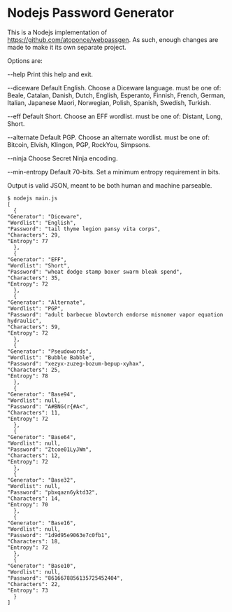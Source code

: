 # Nodejs Password Generator

This is a Nodejs implementation of https://github.com/atoponce/webpassgen. As
such, enough changes are made to make it its own separate project.

Options are:

   --help
       Print this help and exit.

   --diceware <language>
       Default English.
       Choose a Diceware language. <language> must be one of:
           Beale, Catalan, Danish, Dutch, English, Esperanto,
           Finnish, French, German, Italian, Japanese Maori,
	   Norwegian, Polish, Spanish, Swedish, Turkish.

   --eff <wordlist>
       Default Short.
       Choose an EFF wordlist. <wordlist> must be one of:
           Distant, Long, Short.

   --alternate <wordlist>
       Default PGP.
       Choose an alternate wordlist. <wordlist> must be one of:
           Bitcoin, Elvish, Klingon, PGP, RockYou, Simpsons.

   --ninja
       Choose Secret Ninja encoding.

   --min-entropy <number>
       Default 70-bits.
       Set a minimum entropy requirement in bits.


Output is valid JSON, meant to be both human and machine parseable.

    $ nodejs main.js
    [
      {
	"Generator": "Diceware",
	"Wordlist": "English",
	"Password": "tail thyme legion pansy vita corps",
	"Characters": 29,
	"Entropy": 77
      },
      {
	"Generator": "EFF",
	"Wordlist": "Short",
	"Password": "wheat dodge stamp boxer swarm bleak spend",
	"Characters": 35,
	"Entropy": 72
      },
      {
	"Generator": "Alternate",
	"Wordlist": "PGP",
	"Password": "adult barbecue blowtorch endorse misnomer vapor equation hydraulic",
	"Characters": 59,
	"Entropy": 72
      },
      {
	"Generator": "Pseudowords",
	"Wordlist": "Bubble Babble",
	"Password": "xezyx-zuzeg-bozum-bepup-xyhax",
	"Characters": 25,
	"Entropy": 78
      },
      {
	"Generator": "Base94",
	"Wordlist": null,
	"Password": "A#BNG(r{#A<",
	"Characters": 11,
	"Entropy": 72
      },
      {
	"Generator": "Base64",
	"Wordlist": null,
	"Password": "Ztcoe01LyJWm",
	"Characters": 12,
	"Entropy": 72
      },
      {
	"Generator": "Base32",
	"Wordlist": null,
	"Password": "pbxqazn6yktd32",
	"Characters": 14,
	"Entropy": 70
      },
      {
	"Generator": "Base16",
	"Wordlist": null,
	"Password": "1d9d95e9063e7c0fb1",
	"Characters": 18,
	"Entropy": 72
      },
      {
	"Generator": "Base10",
	"Wordlist": null,
	"Password": "8616678856135725452404",
	"Characters": 22,
	"Entropy": 73
      }
    ]
